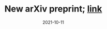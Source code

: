 ---
title: 'New arXiv preprint; [link](https://harold-berjamin.github.io/publication/2021-10-08-arxiv)'
date: 2021-10-11
permalink: /posts/2021-10-11-post2
---
